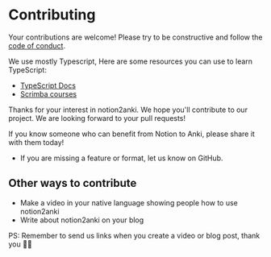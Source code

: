 # Contributing

Your contributions are welcome! Please try to be constructive and follow the [code of conduct](./CODE_OF_CONDUCT.md).

We use mostly Typescript, Here are some resources you can use to learn TypeScript:

- [TypeScript Docs](https://www.typescriptlang.org/)
- [Scrimba courses](https://scrimba.com/)

Thanks for your interest in notion2anki. We hope you'll contribute to our project. We are looking forward to your pull requests!

If you know someone who can benefit from Notion to Anki, please share it with them today!

- If you are missing a feature or format, let us know on GitHub.

## Other ways to contribute

- Make a video in your native language showing people how to use notion2anki
- Write about notion2anki on your blog

PS: Remember to send us links when you create a video or blog post, thank you 🙏🏾
